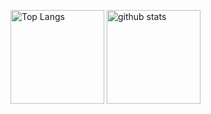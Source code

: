<p align="left"> 

  <img alt="Top Langs" height="150px" src="https://github-readme-stats.vercel.app/api/top-langs/?username=arashiyama11&layout=compact&show_icons=true&theme=onedark" />

  <img alt="github stats" height="150px" src="https://github-readme-stats.vercel.app/api?username=arashiyama11&theme=onedark&show_icons=ture" />

</p>
